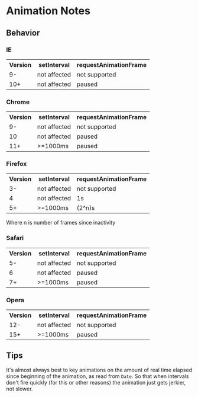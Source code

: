 # Animation Notes

## Behavior

### IE
<table>
<tr><th>Version</th><th>setInterval</th><th>requestAnimationFrame</th></tr>
<tr><td>9-</td><td>not affected</td><td>not supported</td></tr>
<tr><td>10+</td><td>not affected</td><td>paused</td></tr>
</table>

### Chrome
<table>
<tr><th>Version</th><th>setInterval</th><th>requestAnimationFrame</th></tr>
<tr><td>9-</td><td>not affected</td><td>not supported</td></tr>
<tr><td>10</td><td>not affected</td><td>paused</td></tr>
<tr><td>11+</td><td>>=1000ms</td><td>paused</td></tr>
</table>

### Firefox
<table>
<tr><th>Version</th><th>setInterval</th><th>requestAnimationFrame</th></tr>
<tr><td>3-</td><td>not affected</td><td>not supported</td></tr>
<tr><td>4</td><td>not affected</td><td>1s</td></tr>
<tr><td>5+</td><td>>=1000ms</td><td>(2^n)s </td></tr>    
</table>
Where n is number of frames since inactivity

### Safari
<table>
<tr><th>Version</th><th>setInterval</th><th>requestAnimationFrame</th></tr>
<tr><td>5-</td><td>not affected</td><td>not supported</td></tr>
<tr><td>6</td><td>not affected</td><td>paused</td></tr>
<tr><td>7+</td><td>>=1000ms</td><td>paused</td></tr>    
</table>  
  
### Opera
<table>  
<tr><th>Version</th><th>setInterval</th><th>requestAnimationFrame</th></tr>
<tr><td>12-</td><td>not affected</td><td>not supported</td></tr>
<tr><td>15+</td><td>>=1000ms</td><td>paused</td></tr>
</table>

## Tips

It's almost always best to key animations on the amount of real time elapsed since beginning of the animation, as read from `Date`. So that when intervals don't fire quickly (for this or other reasons) the animation just gets jerkier, not slower.
